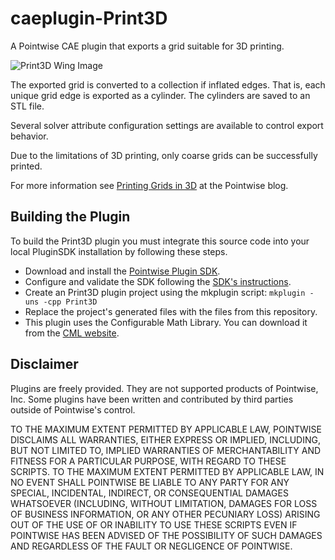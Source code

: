 # caeplugin-Print3D
A Pointwise CAE plugin that exports a grid suitable for 3D printing.

![Print3D Wing Image][WingImage]

The exported grid is converted to a collection if inflated edges. That is, each unique grid edge is exported as a cylinder. The cylinders are saved to an STL file.

Several solver attribute configuration settings are available to control export behavior.

Due to the limitations of 3D printing, only coarse grids can be successfully printed.

For more information see [Printing Grids in 3D][Print3Dblog] at the Pointwise blog.

## Building the Plugin
To build the Print3D plugin you must integrate this source code into your local PluginSDK installation by following these steps.

* Download and install the [Pointwise Plugin SDK][SDKdownload].
* Configure and validate the SDK following the [SDK's instructions][SDKdocs].
* Create an Print3D plugin project using the mkplugin script: `mkplugin -uns -cpp Print3D`
* Replace the project's generated files with the files from this repository.
* This plugin uses the Configurable Math Library. You can download it from the [CML website][CMLwebsite].


## Disclaimer
Plugins are freely provided. They are not supported products of
Pointwise, Inc. Some plugins have been written and contributed by third
parties outside of Pointwise's control.

TO THE MAXIMUM EXTENT PERMITTED BY APPLICABLE LAW, POINTWISE DISCLAIMS
ALL WARRANTIES, EITHER EXPRESS OR IMPLIED, INCLUDING, BUT NOT LIMITED
TO, IMPLIED WARRANTIES OF MERCHANTABILITY AND FITNESS FOR A PARTICULAR
PURPOSE, WITH REGARD TO THESE SCRIPTS. TO THE MAXIMUM EXTENT PERMITTED
BY APPLICABLE LAW, IN NO EVENT SHALL POINTWISE BE LIABLE TO ANY PARTY
FOR ANY SPECIAL, INCIDENTAL, INDIRECT, OR CONSEQUENTIAL DAMAGES
WHATSOEVER (INCLUDING, WITHOUT LIMITATION, DAMAGES FOR LOSS OF BUSINESS
INFORMATION, OR ANY OTHER PECUNIARY LOSS) ARISING OUT OF THE USE OF OR
INABILITY TO USE THESE SCRIPTS EVEN IF POINTWISE HAS BEEN ADVISED OF THE
POSSIBILITY OF SUCH DAMAGES AND REGARDLESS OF THE FAULT OR NEGLIGENCE OF
POINTWISE.

[WingImage]: https://raw.github.com/dbgarlisch/CaeUnsPrint3D/master/print3d-wing-final.jpg  "Printed Wing Image"
[Print3Dblog]: http://blog.pointwise.com/2012/03/12/printing-grids-in-3d/
[SDKdocs]: http://www.pointwise.com/plugins
[SDKdownload]: http://www.pointwise.com/plugins/#sdk_downloads
[CMLwebsite]: http://cmldev.net/
